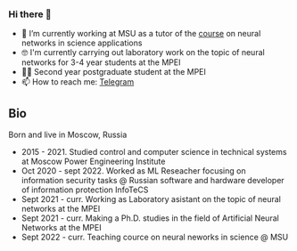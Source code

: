 ### Hi there 👋

- 🔭 I’m currently working at MSU as a tutor of the [course](https://github.com/EPC-MSU/EduNet-lectures) on neural networks in science applications
- 🤓 I'm currently carrying out laboratory work on the topic of neural networks for 3-4 year students at the MPEI
- 👨‍🎓 Second year postgraduate student at the MPEI
- 📫 How to reach me: [Telegram](https://t.me/serejka_kolpin)

## Bio
Born and live in Moscow, Russia

- 2015 - 2021. Studied control and computer science in technical systems at Moscow Power Engineering Institute
- Oct 2020 - sept 2022. Worked as ML Reseacher focusing on information security tasks @ Russian software and hardware developer of information protection InfoTeCS 
- Sept 2021 - curr. Working as Laboratory asistant on the topic of neural networks at the MPEI
- Sept 2021 - curr. Making a Ph.D. studies in the field of Artificial Neural Networks at the MPEI
- Sept 2022 - curr. Teaching cource on neural neworks in science @ MSU
